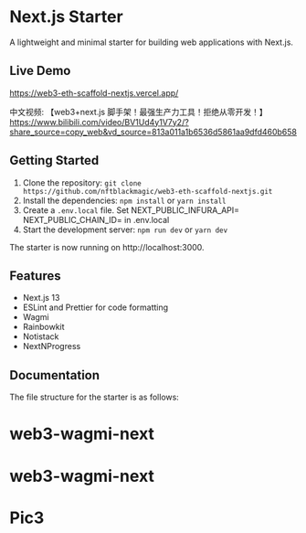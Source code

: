 # Next.js Starter

A lightweight and minimal starter for building web applications with Next.js.

## Live Demo

https://web3-eth-scaffold-nextjs.vercel.app/

中文视频: 【web3+next.js 脚手架！最强生产力工具！拒绝从零开发！】 https://www.bilibili.com/video/BV1Ud4y1V7y2/?share_source=copy_web&vd_source=813a011a1b6536d5861aa9dfd460b658

## Getting Started

1. Clone the repository: `git clone https://github.com/nftblackmagic/web3-eth-scaffold-nextjs.git`
2. Install the dependencies: `npm install` or `yarn install`
3. Create a `.env.local` file. Set NEXT_PUBLIC_INFURA_API=<infura api key> NEXT_PUBLIC_CHAIN_ID=<the chain id interacted> in .env.local
4. Start the development server: `npm run dev` or `yarn dev`

The starter is now running on http://localhost:3000.

## Features
  
- Next.js 13
- ESLint and Prettier for code formatting
- Wagmi
- Rainbowkit
- Notistack
- NextNProgress

## Documentation

The file structure for the starter is as follows:
# web3-wagmi-next
# web3-wagmi-next
# Pic3
